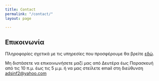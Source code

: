 ```yaml
---
title: Contact
permalink: "/contact/"
layout: page

---
```

## Επικοινωνία

Πληροφορίες σχετικά με τις υπηρεσίες που προσφέρουμε θα βρείτε [εδώ](https://seoblog7982.github.io/about/ "about").

Μη διστάσετε να επικοινωνήσετε μαζί μας από Δευτέρα έως Παρασκευή από τις 10 π.μ. έως τις 5 μ.μ. ή να μας στείλετε email στη διεύθυνση adsinf2@yahoo.com